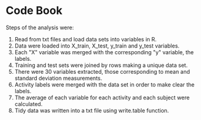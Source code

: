 Code Book
=========

<p>Steps of the analysis were:</p>
<ol>
<li>Read from txt files and load data sets into variables in R.</li>
<li>Data were loaded into X_train, X_test, y_train and y_test variables.</li>
<li>Each "X" variable was merged with the corresponding "y" variable, the labels.</li>
<li>Training and test sets were joined by rows making a unique data set.</li>
<li>There were 30 variables extracted, those corresponding to mean and standard deviation measurements.</li>
<li>Activity labels were merged with the data set in order to make clear the labels.</li>
<li>The average of each variable for each activity and each subject were calculated.</li>
<li>Tidy data was written into a txt file using write.table function.</li>
</ol>

